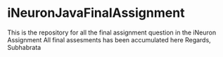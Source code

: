 # iNeuronJavaFinalAssignment
This is the repository for all the final assignment question in the iNeuron Assignment
All final assesments has been accumulated here Regards, Subhabrata
